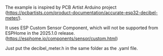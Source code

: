 The example is inspired by PCB Artist Arduino project (https://pcbartists.com/product-documentation/accurate-esp32-decibel-meter/).

It uses ESP Custom Sensor Component, which will not be supported from ESPHome in the 2025.1.0 release. (https://esphome.io/components/sensor/custom.html)

Just put the decibel_meter.h in the same folder as the .yaml file.
